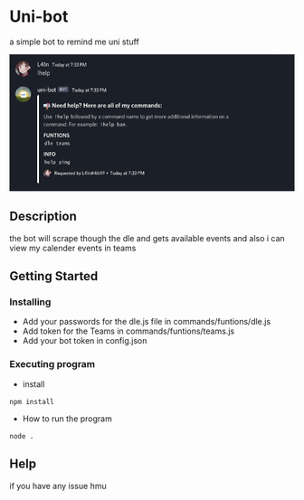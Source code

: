 # Uni-bot

a simple bot to remind me uni stuff

![help](demo/help.png)

## Description

the bot will scrape though the dle and gets available events and also i can view my calender events in teams

## Getting Started

### Installing

* Add your passwords for the dle.js file in commands/funtions/dle.js
* Add token for the Teams in commands/funtions/teams.js
* Add your bot token in config.json


### Executing program

* install
```
npm install 
```
* How to run the program
```
node . 
```

## Help

if you have any issue hmu 
